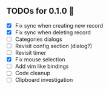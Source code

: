 ﻿## TODOs for 0.1.0 📃
- [x] Fix sync when creating new record
- [x] Fix sync when deleting record
- [ ] Categories dialogs
- [ ] Revisit config section (dialog?)
- [ ] Revisit timer 
- [x] Fix mouse selection 
- [ ] Add vim like bindings
- [ ] Code cleanup
- [ ] Clipboard investigation
